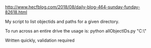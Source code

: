 http://www.hecfblog.com/2018/08/daily-blog-464-sunday-funday-82618.html

My script to list objectids and paths for a given directory.

To run across an entire drive the usage is: python allObjectIDs.py "C:\\"

Written quickly, validation required
